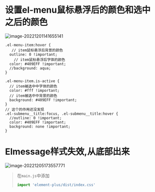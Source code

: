 # 设置el-menu鼠标悬浮后的颜色和选中之后的颜色

![image-20221201141655141](https://cdn.jsdelivr.net/gh/2822132073/image/202212011416469.png)

```less
.el-menu-item:hover {
   // item鼠标悬浮后背景的颜色
  outline: 0 !important;
    // item鼠标悬浮后字体的颜色
  color: #409EFF !important;
  //background: aqua;
}

.el-menu-item.is-active {
  // item被选中中字体的颜色
  color: #fff !important;
  // item被选中中背景的颜色
  background: #409EFF !important;
}
// 这个的作用还没发现
.el-submenu__title:focus, .el-submenu__title:hover {
  //outline: 0 !important;
  color: #409EFF !important;
  background: none !important;
}

```

# Elmessage样式失效,从底部出来

![image-20221205173557771](https://cdn.jsdelivr.net/gh/2822132073/image/202212051735917.png)

> 在`main.js`中添加
>
> ```js
> import 'element-plus/dist/index.css'
> ```
>
> 
